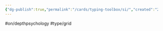 ```yaml
---
{"dg-publish":true,"permalink":"/cards/typing-toolbox/si/","created":"2023-04-04T21:25:30.720+02:00","updated":"2023-05-02T10:37:32.032+02:00"}
---
```


#on/depthpsychology #type/grid  


